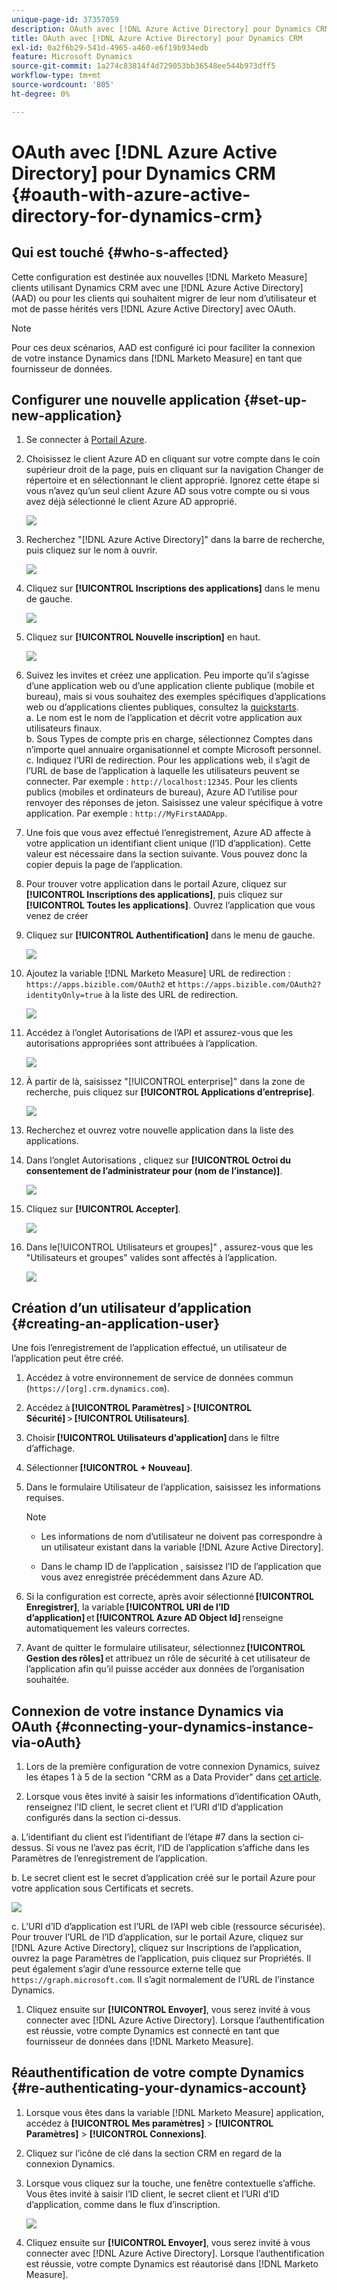 ```yaml
---
unique-page-id: 37357059
description: OAuth avec [!DNL Azure Active Directory] pour Dynamics CRM - [!DNL Marketo Measure]
title: OAuth avec [!DNL Azure Active Directory] pour Dynamics CRM
exl-id: 0a2f6b29-541d-4965-a460-e6f19b934edb
feature: Microsoft Dynamics
source-git-commit: 1a274c83814f4d729053bb36548ee544b973dff5
workflow-type: tm+mt
source-wordcount: '805'
ht-degree: 0%

---
```


# OAuth avec [!DNL Azure Active Directory] pour Dynamics CRM {#oauth-with-azure-active-directory-for-dynamics-crm}

## Qui est touché {#who-s-affected}

Cette configuration est destinée aux nouvelles [!DNL Marketo Measure] clients utilisant Dynamics CRM avec une [!DNL Azure Active Directory] (AAD) ou pour les clients qui souhaitent migrer de leur nom d’utilisateur et mot de passe hérités vers [!DNL Azure Active Directory] avec OAuth.

>[!NOTE]
>
>Pour ces deux scénarios, AAD est configuré ici pour faciliter la connexion de votre instance Dynamics dans [!DNL Marketo Measure] en tant que fournisseur de données.

## Configurer une nouvelle application {#set-up-new-application}

1. Se connecter à [Portail Azure](https://portal.azure.com/#home).

1. Choisissez le client Azure AD en cliquant sur votre compte dans le coin supérieur droit de la page, puis en cliquant sur la navigation Changer de répertoire et en sélectionnant le client approprié. Ignorez cette étape si vous n’avez qu’un seul client Azure AD sous votre compte ou si vous avez déjà sélectionné le client Azure AD approprié.

   ![](assets/setup-2.png)

1. Recherchez &quot;[!DNL Azure Active Directory]&quot; dans la barre de recherche, puis cliquez sur le nom à ouvrir.

   ![](assets/setup-3.png)

1. Cliquez sur **[!UICONTROL Inscriptions des applications]** dans le menu de gauche.

   ![](assets/setup-4.png)

1. Cliquez sur **[!UICONTROL Nouvelle inscription]** en haut.

   ![](assets/setup-5.png)

1. Suivez les invites et créez une application. Peu importe qu’il s’agisse d’une application web ou d’une application cliente publique (mobile et bureau), mais si vous souhaitez des exemples spécifiques d’applications web ou d’applications clientes publiques, consultez la [quickstarts](https://learn.microsoft.com/en-us/azure/active-directory/develop/v2-overview).\
   a. Le nom est le nom de l’application et décrit votre application aux utilisateurs finaux.\
   b. Sous Types de compte pris en charge, sélectionnez Comptes dans n’importe quel annuaire organisationnel et compte Microsoft personnel.\
   c. Indiquez l’URI de redirection. Pour les applications web, il s’agit de l’URL de base de l’application à laquelle les utilisateurs peuvent se connecter. Par exemple : `http://localhost:12345`. Pour les clients publics (mobiles et ordinateurs de bureau), Azure AD l’utilise pour renvoyer des réponses de jeton. Saisissez une valeur spécifique à votre application. Par exemple : `http://MyFirstAADApp`.

1. Une fois que vous avez effectué l’enregistrement, Azure AD affecte à votre application un identifiant client unique (l’ID d’application). Cette valeur est nécessaire dans la section suivante. Vous pouvez donc la copier depuis la page de l’application.

1. Pour trouver votre application dans le portail Azure, cliquez sur **[!UICONTROL Inscriptions des applications]**, puis cliquez sur **[!UICONTROL Toutes les applications]**. Ouvrez l’application que vous venez de créer

1. Cliquez sur **[!UICONTROL Authentification]** dans le menu de gauche.

   ![](assets/setup-9.png)

1. Ajoutez la variable [!DNL Marketo Measure] URL de redirection : `https://apps.bizible.com/OAuth2` et `https://apps.bizible.com/OAuth2?identityOnly=true` à la liste des URL de redirection.

   ![](assets/setup-10.png)

1. Accédez à l’onglet Autorisations de l’API et assurez-vous que les autorisations appropriées sont attribuées à l’application.

   ![](assets/setup-10a.png)

1. À partir de là, saisissez &quot;[!UICONTROL enterprise]&quot; dans la zone de recherche, puis cliquez sur **[!UICONTROL Applications d’entreprise]**.

   ![](assets/setup-11.png)

1. Recherchez et ouvrez votre nouvelle application dans la liste des applications.

1. Dans l’onglet Autorisations , cliquez sur **[!UICONTROL Octroi du consentement de l’administrateur pour (nom de l’instance)]**.

   ![](assets/setup-13a.png)

1. Cliquez sur **[!UICONTROL Accepter]**.

   ![](assets/setup-13b.png)

1. Dans le[!UICONTROL Utilisateurs et groupes]&quot; , assurez-vous que les &quot;Utilisateurs et groupes&quot; valides sont affectés à l’application.

   ![](assets/setup-14.png)

## Création d’un utilisateur d’application {#creating-an-application-user}

Une fois l’enregistrement de l’application effectué, un utilisateur de l’application peut être créé.

1. Accédez à votre environnement de service de données commun (`https://[org].crm.dynamics.com`).

1. Accédez à **[!UICONTROL Paramètres]** > **[!UICONTROL Sécurité]** > **[!UICONTROL Utilisateurs]**.

1. Choisir **[!UICONTROL Utilisateurs d’application]** dans le filtre d’affichage.

1. Sélectionner **[!UICONTROL + Nouveau]**.

1. Dans le formulaire Utilisateur de l’application, saisissez les informations requises.

   >[!NOTE]
   >
   >* Les informations de nom d’utilisateur ne doivent pas correspondre à un utilisateur existant dans la variable [!DNL Azure Active Directory].
   >
   >* Dans le champ ID de l’application , saisissez l’ID de l’application que vous avez enregistrée précédemment dans Azure AD.

1. Si la configuration est correcte, après avoir sélectionné **[!UICONTROL Enregistrer]**, la variable **[!UICONTROL URI de l’ID d’application]** et **[!UICONTROL Azure AD Object Id]** renseigne automatiquement les valeurs correctes.

1. Avant de quitter le formulaire utilisateur, sélectionnez **[!UICONTROL Gestion des rôles]** et attribuez un rôle de sécurité à cet utilisateur de l’application afin qu’il puisse accéder aux données de l’organisation souhaitée.

## Connexion de votre instance Dynamics via OAuth {#connecting-your-dynamics-instance-via-oAuth}

1. Lors de la première configuration de votre connexion Dynamics, suivez les étapes 1 à 5 de la section &quot;CRM as a Data Provider&quot; dans [cet article](/help/marketo-measure-and-dynamics/getting-started-with-marketo-measure-and-dynamics/microsoft-dynamics-crm-installation-guide.md).

1. Lorsque vous êtes invité à saisir les informations d’identification OAuth, renseignez l’ID client, le secret client et l’URI d’ID d’application configurés dans la section ci-dessus.

a. L’identifiant du client est l’identifiant de l’étape #7 dans la section ci-dessus. Si vous ne l’avez pas écrit, l’ID de l’application s’affiche dans les Paramètres de l’enregistrement de l’application.

b. Le secret client est le secret d’application créé sur le portail Azure pour votre application sous Certificats et secrets.

![](assets/creating-2e.png)

c. L’URI d’ID d’application est l’URL de l’API web cible (ressource sécurisée). Pour trouver l’URL de l’ID d’application, sur le portail Azure, cliquez sur [!DNL Azure Active Directory], cliquez sur Inscriptions de l’application, ouvrez la page Paramètres de l’application, puis cliquez sur Propriétés. Il peut également s’agir d’une ressource externe telle que `https://graph.microsoft.com`. Il s’agit normalement de l’URL de l’instance Dynamics.

1. Cliquez ensuite sur **[!UICONTROL Envoyer]**, vous serez invité à vous connecter avec [!DNL Azure Active Directory]. Lorsque l’authentification est réussie, votre compte Dynamics est connecté en tant que fournisseur de données dans [!DNL Marketo Measure].

## Réauthentification de votre compte Dynamics {#re-authenticating-your-dynamics-account}

1. Lorsque vous êtes dans la variable [!DNL Marketo Measure] application, accédez à **[!UICONTROL Mes paramètres]** > **[!UICONTROL Paramètres]** > **[!UICONTROL Connexions]**.

1. Cliquez sur l’icône de clé dans la section CRM en regard de la connexion Dynamics.

1. Lorsque vous cliquez sur la touche, une fenêtre contextuelle s’affiche. Vous êtes invité à saisir l’ID client, le secret client et l’URI d’ID d’application, comme dans le flux d’inscription.

   ![](assets/re-authenticating-3.png)

1. Cliquez ensuite sur **[!UICONTROL Envoyer]**, vous serez invité à vous connecter avec [!DNL Azure Active Directory]. Lorsque l’authentification est réussie, votre compte Dynamics est réautorisé dans [!DNL Marketo Measure].
